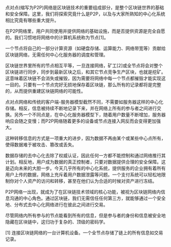 点对点(缩写为P2P)网络是区块链技术的重要组成部分，是整个区块链世界的基础和安全保障。这里，我们将探索究竟什么是P2P，以及与大家所熟知的中心化系统相比究竟有哪些重大提升。

在P2P网络里，用户共同使用并提供网络的基础设施，而是否提供资源是完全自愿的。我们习惯地将网络中的计算机系统称为节点[1]。

一个节点将自己的一部分计算资源（如硬盘存储、运算能力、网络带宽等）贡献给区块链网络，无需任何中心化服务器的调度和管理。

区块链世界里所有的节点相互平等，一旦连接网络，矿工[2]或全节点将会对整个区块链进行同步，同步到最新区块之后，和其它节点竞争生产区块，也就是挖矿。这意味着区块链不会消失或摧毁，因为需要将网络中每一个节点都摧毁才能实现这一目的。只要有一个节点完好无损地保存着区块链，那么所有的记录都将是完整的，从而提供重建区块链网络的可能性。

点对点网络和传统的客户端-服务器模型截然不同，不需要如服务器这样的中心化存储。相反，信息被持续不断地记录下来，并在网络上所有的参与者之间进行交换。另外一个不同点是，在中心化服务器模型下，随着用户数量不断增加，服务器响应会随之变慢；而P2P网络随着更多的设备或节点连接入网反而会变得更加强大。

这种转移信息的方式是一项重大的进步，因为数据不再由某个或某些中心点所有，使得数据难于被攻击、篡改或丢失。

数据存储的去中心化去除了权威认证，因此任何一方都不能控制和通过网络推行其计划。相反地，用户成为数据的真正控制者，只要对数据提供合理的安全保障。这是迈向未来的大胆一步。今天几乎所有的中心化系统，提供服务的企业拥有着所有用户上传的数据，网络上充斥着用户数据泄露等问题。一个支付系统可以轻松地限制你对个人资产的访问和转移，甚至在他们认为合适的时候对资产进行冻结。

P2P网络一出现，就成为了在区块链技术领域的核心功能，被视为区块链网络内信息沟通的中心角色。通过区块链，我们无需信任任何第三方，就能够通过一个安全地、分布式去中心化网络进行在彼此之间进行交易。

尽管网络内所有参与的节点能看到所有的信息，但是参与者的身份和信息被安全地隐藏在区块链中，这归功于复杂的、顶级的密码学。


[1] 连接区块链网络的一台计算机设备。一个全节点存储了链上的所有信息如交易记录。

